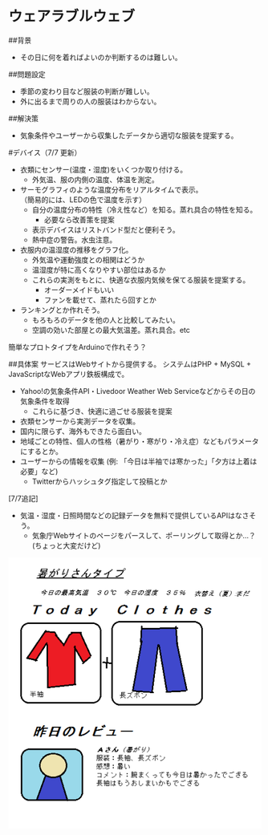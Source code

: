 ウェアラブルウェブ
================

##背景
- その日に何を着ればよいのか判断するのは難しい。


##問題設定
- 季節の変わり目など服装の判断が難しい。
- 外に出るまで周りの人の服装はわからない。


##解決策
- 気象条件やユーザーから収集したデータから適切な服装を提案する。


#デバイス（7/7 更新）
- 衣類にセンサー(温度・湿度)をいくつか取り付ける。
	- 外気温、服の内側の温度、体温を測定。
- サーモグラフィのような温度分布をリアルタイムで表示。  
 （簡易的には、LEDの色で温度を示す）
	- 自分の温度分布の特性（冷え性など）を知る。蒸れ具合の特性を知る。
		- 必要なら改善策を提案
	- 表示デバイスはリストバンド型だと便利そう。  
	- 熱中症の警告。水虫注意。
- 衣服内の温湿度の推移をグラフ化。
	- 外気温や運動強度との相関はどうか
	- 温湿度が特に高くなりやすい部位はあるか
	- これらの実測をもとに、快適な衣服内気候を保てる服装を提案する。
		- オーダーメイドもいい
		- ファンを載せて、蒸れたら回すとか
- ランキングとか作れそう。
	- もろもろのデータを他の人と比較してみたい。
	- 空調の効いた部屋との最大気温差。蒸れ具合。etc

簡単なプロトタイプをArduinoで作れそう？

##具体案
サービスはWebサイトから提供する。
システムはPHP + MySQL + JavaScriptなWebアプリ鉄板構成で。

- Yahoo!の気象条件API・Livedoor Weather Web Serviceなどからその日の気象条件を取得
	- これらに基づき、快適に過ごせる服装を提案
- 衣類センサーから実測データを収集。
- 国内に限らず、海外もできたら面白い。
- 地域ごとの特性、個人の性格（暑がり・寒がり・冷え症）などもパラメータにするとか。
- ユーザーからの情報を収集 (例: 「今日は半袖では寒かった」「夕方は上着は必要」など)
	- Twitterからハッシュタグ指定して投稿とか

[7/7追記]

- 気温・湿度・日照時間などの記録データを無料で提供しているAPIはなさそう。
	- 気象庁Webサイトのページをパースして、ポーリングして取得とか…？(ちょっと大変だけど)

![デザイン](images/img.png)
